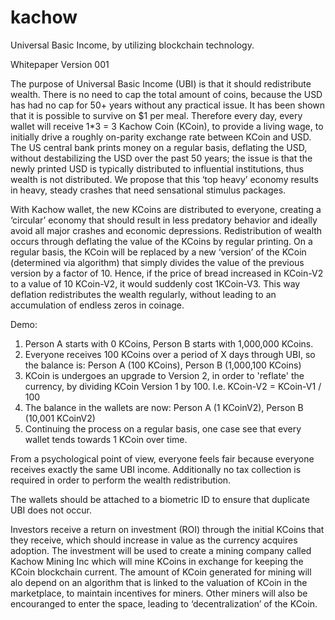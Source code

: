 # kachow
Universal Basic Income, by utilizing blockchain technology.

Whitepaper Version 001

The purpose of Universal Basic Income (UBI) is that it should redistribute wealth.  There is no need to cap the total amount of coins, because the USD has had no cap for 50+ years without any practical issue.  It has been shown that it is possible to survive on $1 per meal.  Therefore every day, every wallet will receive 1*3 = 3 Kachow Coin (KCoin), to provide a living wage, to initially drive a roughly on-parity exchange rate between KCoin and USD.  The US central bank prints money on a regular basis, deflating the USD, without destabilizing the USD over the past 50 years; the issue is that the newly printed USD is typically distributed to influential institutions, thus wealth is not distributed.  We propose that this ‘top heavy’ economy results in heavy, steady crashes that need sensational stimulus packages.  

With Kachow wallet, the new KCoins are distributed to everyone, creating a ‘circular’ economy that should result in less predatory behavior and ideally avoid all major crashes and economic depressions.  Redistribution of wealth occurs through deflating the value of the KCoins by regular printing.  On a regular basis, the KCoin will be replaced by a new ‘version’ of the KCoin (determined via algorithm) that simply divides the value of the previous version by a factor of 10.  Hence, if the price of bread increased in KCoin-V2 to a value of 10 KCoin-V2, it would suddenly cost 1KCoin-V3.  This way deflation redistributes the wealth regularly, without leading to an accumulation of endless zeros in coinage.

Demo:  
1. Person A starts with 0 KCoins, Person B starts with 1,000,000 KCoins.
2. Everyone receives 100 KCoins over a period of X days through UBI, so the balance is: Person A (100 KCoins), Person B (1,000,100 KCoins)
3. KCoin is undergoes an upgrade to Version 2, in order to 'reflate' the currency, by dividing KCoin Version 1 by 100.  I.e. KCoin-V2 = KCoin-V1 / 100
4. The balance in the wallets are now: Person A (1 KCoinV2), Person B (10,001 KCoinV2)
5. Continuing the process on a regular basis, one case see that every wallet tends towards 1 KCoin over time.

From a psychological point of view, everyone feels fair because everyone receives exactly the same UBI income.  Additionally no tax collection is required in order to perform the wealth redistribution.

The wallets should be attached to a biometric ID to ensure that duplicate UBI does not occur.

Investors receive a return on investment (ROI) through the initial KCoins that they receive, which should increase in value as the currency acquires adoption.  The investment will be used to create a mining company called Kachow Mining Inc which will mine KCoins in exchange for keeping the KCoin blockchain current.  The amount of KCoin generated for mining will alo depend on an algorithm that is linked to the valuation of KCoin in the marketplace, to maintain incentives for miners.  Other miners will also be encouranged to enter the space, leading to ‘decentralization’ of the KCoin.

